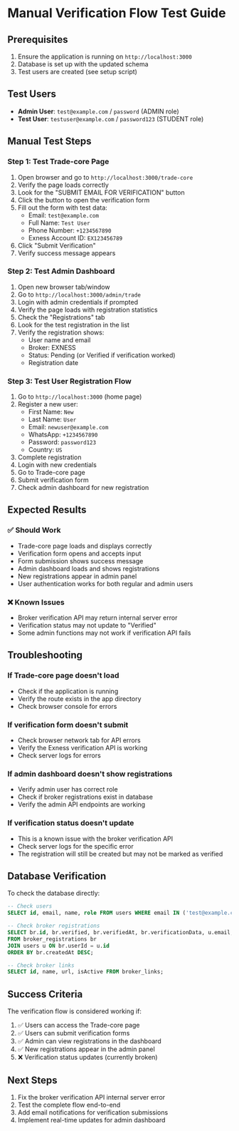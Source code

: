 # Manual Verification Flow Test Guide

## Prerequisites
1. Ensure the application is running on `http://localhost:3000`
2. Database is set up with the updated schema
3. Test users are created (see setup script)

## Test Users
- **Admin User**: `test@example.com` / `password` (ADMIN role)
- **Test User**: `testuser@example.com` / `password123` (STUDENT role)

## Manual Test Steps

### Step 1: Test Trade-core Page
1. Open browser and go to `http://localhost:3000/trade-core`
2. Verify the page loads correctly
3. Look for the "SUBMIT EMAIL FOR VERIFICATION" button
4. Click the button to open the verification form
5. Fill out the form with test data:
   - Email: `test@example.com`
   - Full Name: `Test User`
   - Phone Number: `+1234567890`
   - Exness Account ID: `EX123456789`
6. Click "Submit Verification"
7. Verify success message appears

### Step 2: Test Admin Dashboard
1. Open new browser tab/window
2. Go to `http://localhost:3000/admin/trade`
3. Login with admin credentials if prompted
4. Verify the page loads with registration statistics
5. Check the "Registrations" tab
6. Look for the test registration in the list
7. Verify the registration shows:
   - User name and email
   - Broker: EXNESS
   - Status: Pending (or Verified if verification worked)
   - Registration date

### Step 3: Test User Registration Flow
1. Go to `http://localhost:3000` (home page)
2. Register a new user:
   - First Name: `New`
   - Last Name: `User`
   - Email: `newuser@example.com`
   - WhatsApp: `+1234567890`
   - Password: `password123`
   - Country: `US`
3. Complete registration
4. Login with new credentials
5. Go to Trade-core page
6. Submit verification form
7. Check admin dashboard for new registration

## Expected Results

### ✅ Should Work
- Trade-core page loads and displays correctly
- Verification form opens and accepts input
- Form submission shows success message
- Admin dashboard loads and shows registrations
- New registrations appear in admin panel
- User authentication works for both regular and admin users

### ❌ Known Issues
- Broker verification API may return internal server error
- Verification status may not update to "Verified"
- Some admin functions may not work if verification API fails

## Troubleshooting

### If Trade-core page doesn't load
- Check if the application is running
- Verify the route exists in the app directory
- Check browser console for errors

### If verification form doesn't submit
- Check browser network tab for API errors
- Verify the Exness verification API is working
- Check server logs for errors

### If admin dashboard doesn't show registrations
- Verify admin user has correct role
- Check if broker registrations exist in database
- Verify the admin API endpoints are working

### If verification status doesn't update
- This is a known issue with the broker verification API
- Check server logs for the specific error
- The registration will still be created but may not be marked as verified

## Database Verification

To check the database directly:

```sql
-- Check users
SELECT id, email, name, role FROM users WHERE email IN ('test@example.com', 'testuser@example.com');

-- Check broker registrations
SELECT br.id, br.verified, br.verifiedAt, br.verificationData, u.email, u.name
FROM broker_registrations br
JOIN users u ON br.userId = u.id
ORDER BY br.createdAt DESC;

-- Check broker links
SELECT id, name, url, isActive FROM broker_links;
```

## Success Criteria

The verification flow is considered working if:
1. ✅ Users can access the Trade-core page
2. ✅ Users can submit verification forms
3. ✅ Admin can view registrations in the dashboard
4. ✅ New registrations appear in the admin panel
5. ❌ Verification status updates (currently broken)

## Next Steps

1. Fix the broker verification API internal server error
2. Test the complete flow end-to-end
3. Add email notifications for verification submissions
4. Implement real-time updates for admin dashboard
